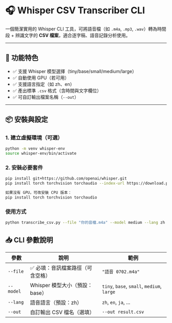 # 🎧 Whisper CSV Transcriber CLI

一個簡潔實用的 Whisper CLI 工具，可將語音檔（如 `.m4a`, `.mp3`, `.wav`）轉為時間段 + 辨識文字的 **CSV 檔案**，適合逐字稿、語音記錄分析使用。

---

## 🔧 功能特色

- ✅ 支援 Whisper 模型選擇（tiny/base/small/medium/large）
- ✅ 自動使用 GPU（若可用）
- ✅ 支援語言指定（如 zh、en）
- ✅ 產出標準 `.csv` 格式（含時間與文字欄位）
- ✅ 可自訂輸出檔案名稱（`--out`）

---

## 📦 安裝與設定

### 1. 建立虛擬環境（可選）
```bash
python -m venv whisper-env
source whisper-env/bin/activate
```

### 2. 安裝必要套件
```bash
pip install git+https://github.com/openai/whisper.git
pip install torch torchvision torchaudio --index-url https://download.pytorch.org/whl/cu118

如果沒有 GPU，可改安裝 CPU 版本：
pip install torch torchvision torchaudio
```

### 使用方式
```bash
python transcribe_csv.py --file "你的音檔.m4a" --model medium --lang zh --out "逐字稿.csv"
```

## 📥 CLI 參數說明
| 參數     | 說明                         | 範例                  |
|----------|------------------------------|-----------------------|
| `--file` | ✅ 必填：音訊檔案路徑（可含空格） | `"語音 0702.m4a"`     |
| `--model`| Whisper 模型大小（預設：base）   | `tiny`, `base`, `small`, `medium`, `large` |
| `--lang` | 語音語言（預設：zh）            | `zh`, `en`, `ja`, ... |
| `--out`  | 自訂輸出 CSV 檔名（選填）        | `--out result.csv`    |

